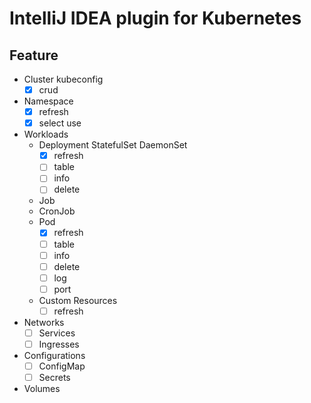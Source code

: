 # IntelliJ IDEA plugin for Kubernetes

## Feature

- Cluster kubeconfig
    - [x] crud
- Namespace
    - [x] refresh
    - [x] select use
- Workloads
    - Deployment StatefulSet DaemonSet
        - [x] refresh
        - [ ] table
        - [ ] info
        - [ ] delete
    - Job
    - CronJob
    - Pod
        - [x] refresh
        - [ ] table
        - [ ] info
        - [ ] delete
        - [ ] log
        - [ ] port
    - Custom Resources
        - [ ] refresh
- Networks
    - [ ] Services
    - [ ] Ingresses
- Configurations
    - [ ] ConfigMap
    - [ ] Secrets
- Volumes
